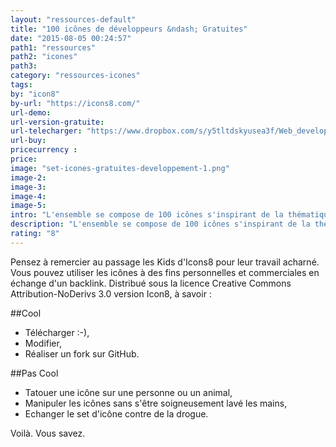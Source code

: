 ```yaml
---
layout: "ressources-default"
title: "100 icônes de développeurs &ndash; Gratuites"
date: "2015-08-05 00:24:57"
path1: "ressources"
path2: "icones"
path3:
category: "ressources-icones"
tags:
by: "icon8"
by-url: "https://icons8.com/"
url-demo:
url-version-gratuite:
url-telecharger: "https://www.dropbox.com/s/y5tltdskyusea3f/Web_development.zip?dl=0"
url-buy:
pricecurrency :
price:
image: "set-icones-gratuites-developpement-1.png"
image-2:
image-3:
image-4:
image-5:
intro: "L'ensemble se compose de 100 icônes s'inspirant de la thématique du développement web. Toutes les icônes sont disponibles gratuitement et en plusieurs formats : .PNG, .EPS, .SVG & .PDF."
description: "L'ensemble se compose de 100 icônes s'inspirant de la thématique du développement web. Toutes les icônes sont disponibles gratuitement et en plusieurs formats : .PNG, .EPS, .SVG & .PDF."
rating: "8"
---
```


Pensez à remercier au passage les Kids d'Icons8 pour leur travail acharné. Vous pouvez utiliser les icônes à des fins personnelles et commerciales en échange d'un backlink. Distribué sous la licence Creative Commons Attribution-NoDerivs 3.0 version Icon8, à savoir :

##Cool
* Télécharger :-),
* Modifier,
* Réaliser un fork sur GitHub.

##Pas Cool
* Tatouer une icône sur une personne ou un animal,
* Manipuler les icônes sans s'être soigneusement lavé les mains,
* Echanger le set d'icône contre de la drogue.

Voilà. Vous savez.
